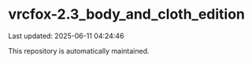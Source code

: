 # vrcfox-2.3_body_and_cloth_edition

Last updated: 2025-06-11 04:24:46

This repository is automatically maintained.
